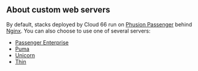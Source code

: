 <!-- usedin: [ _legacy_docker/AddIns/custom-web-servers-v1.md, _maestro/AddIns/custom-web-servers-v1.md, _node/addins/custom-web-servers-v1.md, _rails/AddIns/custom-web-servers-v1.md] -->


## About custom web servers

By default, stacks deployed by Cloud 66 run on [Phusion Passenger](https://www.phusionpassenger.com/) behind [Nginx](http://wiki.nginx.org/Main). You can also choose to use one of several servers:

- [Passenger Enterprise](/web-server/passenger-enterprise)
- [Puma](/web-server/puma-rack-server)
- [Unicorn](/web-server/unicorn-rack-server)
- [Thin](/web-server/thin-rack-server)




